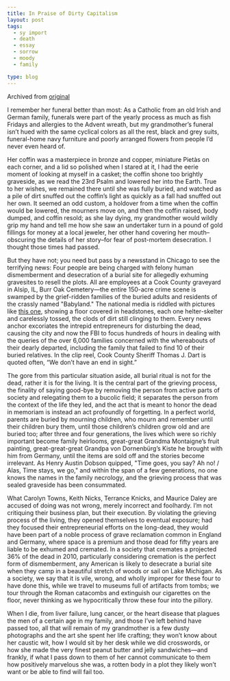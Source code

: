 ```yaml
---
title: In Praise of Dirty Capitalism
layout: post
tags:
  - sy import
  - death
  - essay
  - sorrow
  - moody
  - family

type: blog
---
```


Archived from [original](http://www.stockyardmagazine.com/jungle/dirty-capitalism/)

I remember her funeral better than most: As a Catholic from an old Irish and German family, funerals were part of the yearly process as much as fish Fridays and allergies to the Advent wreath, but my grandmother’s funeral isn’t hued with the same cyclical colors as all the rest, black and grey suits, funeral-home navy furniture and poorly arranged flowers from people I’d never even heard of.

Her coffin was a masterpiece in bronze and copper, miniature Piet&agrave;s on each corner, and a lid so polished when I stared at it, I had the eerie moment of looking at myself in a casket; the coffin shone too brightly graveside, as we read the 23rd Psalm and lowered her into the Earth. True to her wishes, we remained there until she was fully buried, and watched as a pile of dirt snuffed out the coffin’s light as quickly as a fall had snuffed out her own. It seemed an odd custom, a holdover from a time when the coffin would be lowered, the mourners move on, and then the coffin raised, body dumped, and coffin resold; as she lay dying, my grandmother would wildly grip my hand and tell me how she saw an undertaker turn in a pound of gold fillings for money at a local jeweler, her other hand covering her mouth–obscuring the details of her story–for fear of post-mortem desecration. I thought those times had passed.

But they have not; you need but pass by a newsstand in Chicago to see the terrifying news: Four people are being charged with felony human dismemberment and desecration of a burial site for allegedly exhuming gravesites to resell the plots. All are employees at a Cook County graveyard in Alsip, IL, Burr Oak Cemetery—the entire 150-acre crime scene is swamped by the grief-ridden families of the buried adults and residents of the crassly named "Babyland." The national media is riddled with pictures like [this one](http://www.foxnews.com/story/0,2933,532100,00.html), showing a floor covered in headstones, each one helter-skelter and carelessly tossed, the clods of dirt still clinging to them. Every news anchor excoriates the intrepid entrepreneurs for disturbing the dead, causing the city and now the FBI to focus hundreds of hours in dealing with the queries of the over 6,000 families concerned with the whereabouts of their dearly departed, including the family that failed to find 10 of their buried relatives. In the clip reel, Cook County Sheriff Thomas J. Dart is quoted often, “We don’t have an end in sight.”

The gore from this particular situation aside, all burial ritual is not for the dead, rather it is for the living. It is the central part of the grieving process, the finality of saying good-bye by removing the person from active parts of society and relegating them to a bucolic field; it separates the person from the context of the life they led, and the act that is meant to honor the dead in memoriam is instead an act profoundly of forgetting. In a perfect world, parents are buried by mourning children, who mourn and remember until their children bury them, until those children’s children grow old and are buried too; after three and four generations, the lives which were so richly important become family heirlooms, great-great Grandma Montaigne’s fruit painting, great-great-great Grandpa von Dornenb&uuml;rg’s Kiste he brought with him from Germany, until the items are sold off and the stories become irrelevant. As Henry Austin Dobson quipped, "Time goes, you say? Ah no! / Alas, Time stays, we go," and within the span of a few generations, no one knows the names in the family necrology, and the grieving process that was sealed graveside has been consummated.

What Carolyn Towns, Keith Nicks, Terrance Knicks, and Maurice Daley are accused of doing was not wrong, merely incorrect and foolhardy. I’m not critiquing their business plan, but their execution. By violating the grieving process of the living, they opened themselves to eventual exposure; had they focused their entrepreneurial efforts on the long-dead, they would have been part of a noble process of grave reclamation common in England and Germany, where space is a premium and those dead for fifty years are liable to be exhumed and cremated. In a society that cremates a projected 36% of the dead in 2010, particularly considering cremation is the perfect form of dismemberment, any American is likely to desecrate a burial site when they camp in a beautiful stretch of woods or sail on Lake Michigan. As a society, we say that it is vile, wrong, and wholly improper for these four to have done this, while we travel to museums full of artifacts from tombs; we tour through the Roman catacombs and extinguish our cigarettes on the floor, never thinking as we hypocritically throw these four into the pillory.

When I die, from liver failure, lung cancer, or the heart disease that plagues the men of a certain age in my family, and those I’ve left behind have passed too, all that will remain of my grandmother is a few dusty photographs and the art she spent her life crafting; they won’t know about her caustic wit, how I would sit by her desk while we did crosswords, or how she made the very finest peanut butter and jelly sandwiches—and frankly, if what I pass down to them of her cannot communicate to them how positively marvelous she was, a rotten body in a plot they likely won’t want or be able to find will fail too.